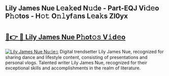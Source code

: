 ## Lily James Nue L𝚎a𝚔ed N𝚞𝚍e - Part-EQJ Vi𝚍𝚎o P𝚑𝚘tos - H𝚘𝚝 O𝚗𝚕yf𝚊ns L𝚎a𝚔s Zl0yx

# <h2><a href="http://kf3g5vl.oniu.top/?m=Lily+James+Nue">🔗👉 🔴 Lily James Nue P𝚑ot𝚘𝚜 V𝚒d𝚎o</a></h2>

[![Lily James Nue Nu𝚍e𝚜](https://i.imgur.com/0qMVB7G.gif)](http://kf3g5vl.oniu.top/?m=Lily+James+Nue)
Digital trendsetter Lily James Nue, recognized for sharing dance and lifestyle content, consisting of presentations and personal vlogs. Talented writer Lily James Nue, recognized for their exceptional skills and accomplishments in the realm of literature.  
